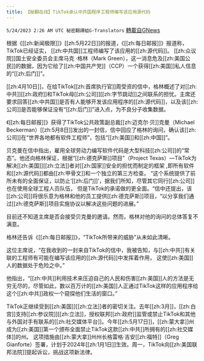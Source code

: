 ```yaml
---
title: 【秘翻在线】TikTok承认中共国程序工程师编写该应用源代码
---
```

`5/24/2023 2:26 AM UTC 秘密翻譯組G-Translators` [轉載自GNews](https://gnews.org/articles/1325801)

根据《[[zh:新闻极限]]》[[zh:5月22日]]的报道，《[[zh:每日邮报]]》报道称， TikTok已经证实， [[zh:中共国]]工程师编写了该应用的[[zh:源代码]]。 [[zh:众议院]]国土安全委员会主席马克 ·格林（Mark Green），这一消息危及[[zh:美国公民]]的数据，因为它给了[[zh:中国共产党]]（CCP）一个获得[[zh:美国]]私人信息的“[[zh:后门]]”。

[[zh:4月10日]]，在给TikTok[[zh:首席执行官]]周受资的信中，格林概述了对[[zh:中共]][[zh:政府]]和TikTok母[[zh:公司]][[zh:字节跳动]]之间联系的担忧。主席还要求回答[[zh:中共国]]是否有人能够开发该应用程序的[[zh:源代码]]，以及该[[zh:公司]]是否能够保证没有“[[zh:后门]]”进入点，为不良分子收集数据。

《[[zh:每日邮报]]》获得了TikTok公共政策副总裁[[zh:迈克尔·贝]]克曼（Michael Beckerman）[[zh:5月8日]]发出的一封信，信中回应了格林的询问，确认该[[zh:公司]]在“世界各地都有软件工程师”，包括“[[zh:美国]]和[[zh:中国]]”。

贝克曼在信中指出，雇用全球劳动力编写软件代码是大型科技[[zh:公司]]的“常态”。他还向格林保证，根据“[[zh:德克萨斯]]项目”（Project Texas）—TikTok为解决[[zh:美国]][[zh:立法]]者对[[zh:国家]]安全的担忧而制定的框架 ,即所有软件和[[zh:源代码]]都由[[zh:甲骨文]]和一个独立的第三方检查。 “这个系统提供了前所未有的全面保证，以防止‘[[zh:后门]]’，据我们所知，尽管其它同行[[zh:公司]]也在使用全球工程人员队伍， 但是TikTok的承诺做的更全面。“信中还提出，该[[zh:公司]]将很乐意为格林和他的员工提供[[zh:德克萨斯]]项目，“以分享我们通过[[zh:德克萨斯]]项目实施协议以解决这些问题的进展。”

目前还不知道主席是否会接受贝克曼的邀请。然而，格林对他的询问的总体答复不满意。

格林还告诉《[[zh:每日邮报]]》，“TikTok所带来的威胁”从未如此清晰。

这位主席说，“在我收到的一封来自TikTok的信中，我被告知，与[[zh:中共]]有关联的工程师有可能在编写该应用的[[zh:源代码]]中发挥着作用， 这使[[zh:美国]]人的数据处于危险之中。”

他指出，“[[zh:中共]]利用技术来压迫自己的人民和伤害[[zh:美国]]人的方法是无穷无尽的，尽管如此，数以百万计的[[zh:美国]]人正通过TikTok这样的应用程序给这个[[zh:中共]]政权一个窥探他们生活的窗口。”

TikTok正继续受到[[zh:美国]][[zh:立法]]者的密切关注。去年[[zh:3月]]，[[zh:白宫]]支持[[zh:参议院]][[zh:立法]]，授权联邦[[zh:政府]]监管或禁止TikTok和其他与外国对手有联系的[[zh:社交媒体平台]]。今年[[zh:5月17日]]，[[zh:蒙大拿]]州成为[[zh:美国]]第一个颁布全面禁止TikTok这款[[zh:中共]]所拥有的[[zh:社交媒体]]的州。 这项措施由[[zh:蒙大拿]]州州长格雷格·吉安[[zh:福特]]（Greg Gianforte）签署，计划于2024年[[zh:1月1日]]生效。周一，TikTok向[[zh:美国联邦法院]]提起诉讼，挑战这项新法律。
